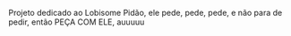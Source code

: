 Projeto dedicado ao Lobisome Pidão, ele pede, pede, pede, e não para de pedir, então PEÇA COM ELE, auuuuu
